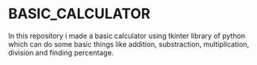 # BASIC_CALCULATOR

In this repository i made a basic calculator using tkinter library of python which can do some basic things like addition, substraction, multiplication, division and finding percentage.
